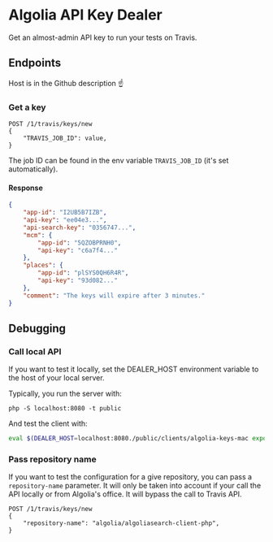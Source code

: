 # Algolia API Key Dealer

Get an almost-admin API key to run your tests on Travis.


## Endpoints

Host is in the Github description ☝️

### Get a key

```
POST /1/travis/keys/new
{
    "TRAVIS_JOB_ID": value,
}
```

The job ID can be found in the env variable `TRAVIS_JOB_ID` (it's set automatically).

#### Response

```json
{
    "app-id": "I2UB5B7IZB",
    "api-key": "ee04e3...",
    "api-search-key": "0356747...",
    "mcm": {
        "app-id": "5QZOBPRNH0",
        "api-key": "c6a7f4..."
    },
    "places": {
        "app-id": "plSYS0QH6R4R",
        "api-key": "93d082..."
    },
    "comment": "The keys will expire after 3 minutes."
}
```

## Debugging

### Call local API

If you want to test it locally, set the DEALER_HOST environment variable to the host
of your local server.

Typically, you run the server with:

```
php -S localhost:8080 -t public
```
And test the client with:
```bash
eval $(DEALER_HOST=localhost:8080./public/clients/algolia-keys-mac export)
```

### Pass repository name

If you want to test the configuration for a give repository, you can pass a `repository-name`
parameter. It will only be taken into account if your call the API locally
or from Algolia's office. It will bypass the call to Travis API.

```
POST /1/travis/keys/new
{
    "repository-name": "algolia/algoliasearch-client-php",
}
```
